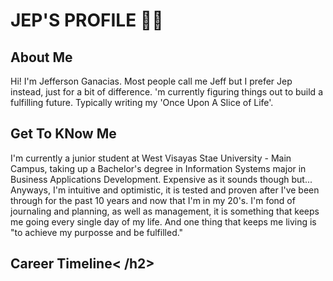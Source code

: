 <h1> JEP'S PROFILE 🧚‍♂️</h1>

<h2> About Me </h2>

  <p> 
    Hi! I'm Jefferson Ganacias. Most people call me Jeff but I prefer Jep instead, just for a bit of difference.
    'm currently figuring things out to build a fulfilling future. Typically writing my 'Once Upon A Slice of Life'.
  </p>
  
<h2> Get To KNow Me </h2>

  <p>
    I'm  currently a junior student at West Visayas Stae University -  Main Campus, taking up a Bachelor's degree in Information Systems major in Business Applications Development.
    Expensive as it sounds though but...<br>
    Anyways, I'm intuitive and optimistic, it is tested and proven after I've been through for the past 10 years and now that I'm in my 20's.
    I'm fond of journaling and planning, as well as management, it is something that keeps me going every single day of my life.
    And one thing that keeps me living is "to achieve my purposse and be fulfilled."
  </p>
<h2> Career Timeline< /h2>
